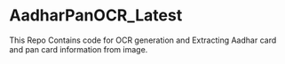 # AadharPanOCR_Latest
This Repo Contains code for OCR generation and Extracting Aadhar card and pan card information from image.
